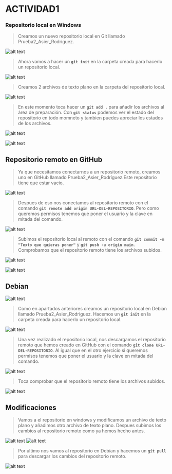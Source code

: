 # ACTIVIDAD1

### Repositorio local en Windows 
> Creamos un nuevo repositorio local en Git llamado Prueba2_Asier_Rodríguez.

![alt text](/Ejercicio1/Imagenes/imagen.png)

>Ahora vamos a hacer un **`git init`** en la carpeta creada para hacerlo un repositorio local.

![alt text](/Ejercicio1/Imagenes/imagen%20(1).png)

>Creamos 2 archivos de texto plano en la carpeta del repositorio local.
>
![alt text](/Ejercicio1/Imagenes/imagen%20(2).png)

>En este momento toca hacer un **`git add .`** para añadir los archivos al área de preparación.
>Con **`git status`** podemos ver el estado del repositorio en todo momneto y tambien puedes apreciar los estados de los archivos.

![alt text](/Ejercicio1/Imagenes/imagen%20(3).png)

![alt text](/Ejercicio1/Imagenes/imagen%20(4).png)

## Repositorio remoto en GitHub
>Ya que necesitamos conectarnos a un repositorio remoto, creamos uno en GitHub llamado Prueba2_Asier_Rodríguez.Este repositorio tiene que estar vacio.

![alt text](/Ejercicio1/Imagenes/imagen%20(5).png)

>Despues de eso nos conectamos al repositorio remoto con el comando **`git remote add origin URL-DEL-REPOSITORIO`**.
>Pero como queremos permisos tenemos que poner el usuario y la clave en mitada del comando.

![alt text](/Ejercicio1/Imagenes/imagen%20(6).png)

>Subimos el repositorio local al remoto con el comando **`git commit -m "Texto que quieras poner"`** y **`git push -u origin main`**.
>Comprobamos que el repositorio remoto tiene los archivos subidos.

![alt text](/Ejercicio1/Imagenes/imagen%20(7).png)

![alt text](/Ejercicio1/Imagenes/imagen%20(8).png)

## Debian

![alt text](/Ejercicio1/Imagenes/imagen%20(9).png)

>Como en apartados anteriores creamos un repositorio local en Debian llamado Prueba2_Asier_Rodríguez.
>Hacemos un **`git init`** en la carpeta creada para hacerlo un repositorio local.

![alt text](/Ejercicio1/Imagenes/imagen%20(10).png)

>Una vez realizado el repositorio local, nos descargamos el repositorio remoto que hemos creado en GitHub con el comando **`git clone URL-DEL-REPOSITORIO`**.
>Al igual que en el otro ejercicio si queremos permisos tenemos que poner el usuario y la clave en mitada del comando.

![alt text](/Ejercicio1/Imagenes/imagen%20(11).png)

>Toca comprobar que el repositorio remoto tiene los archivos subidos.

![alt text](/Ejercicio1/Imagenes/imagen%20(12).png)

## Modificaciones
>Vamos a el repositorio en windows y modificamos un archivo de texto plano y añadimos otro archivo de texto plano.
>Despues subimos los cambios al repositorio remoto como ya hemos hecho antes.

![alt text](/Ejercicio1/Imagenes/imagen%20(13).png)
![alt text](/Ejercicio1/Imagenes/imagen%20(14).png)

>Por ultimo nos vamos al repositorio en Debian y hacemos un **`git pull`** para descargar los cambios del repositorio remoto.

![alt text](/Ejercicio1/Imagenes/imagen%20(15).png)
